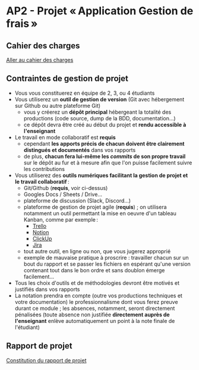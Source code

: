 # AP2 - Projet « Application Gestion de frais »

## Cahier des charges

[Aller au cahier des charges](cahier_des_charges/00_cdc.md)

## Contraintes de gestion de projet

- Vous vous constituerez en équipe de 2, 3, ou 4 étudiants
- Vous utiliserez un **outil de gestion de version** (Git avec hébergement sur Github ou autre plateforme Git)
  - vous y créerez un **dépôt principal** hébergeant la totalité des productions (code source, dump de la BDD, documentation...)
  - ce dépôt devra être créé au début du projet et **rendu accessible à l'enseignant**
- Le travail en mode collaboratif est **requis**
  - cependant **les apports précis de chacun doivent être clairement distingués et documentés** dans vos rapports
  - de plus, **chacun fera lui-même les _commits_ de son propre travail** sur le dépôt au fur et à mesure afin que l'on puisse facilement suivre les contributions
- Vous utiliserez des **outils numériques facilitant la gestion de projet et le travail collaboratif** :
  - Git/Github (**requis**, voir ci-dessus)
  - Googles Docs / Sheets / Drive...
  - plateforme de discussion (Slack, Discord...)
  - plateforme de gestion de projet agile (**requis**) ; on utilisera notamment un outil permettant la mise en oeuvre d'un tableau Kanban, comme par exemple :
    - [Trello](https://trello.com/fr)
    - [Notion](https://www.notion.so/fr-fr)
    - [ClickUp](https://clickup.com/)
    - [Jira](https://www.atlassian.com/fr/software/jira)
  - tout autre outil, en ligne ou non, que vous jugerez approprié
  - exemple de mauvaise pratique à proscrire : travailler chacun sur un bout du rapport et se passer les fichiers en espérant qu'une version contenant tout dans le bon ordre et sans doublon émerge facilement...
- Tous les choix d'outils et de méthodologies devront être motivés et justifiés dans vos rapports
- La notation prendra en compte (outre vos productions techniques et votre documentation) le professionnalisme dont vous ferez preuve durant ce module ; les absences, notamment, seront directement pénalisées (toute absence non justifiée **directement auprès de l'enseignant** enlève automatiquement un point à la note finale de l'étudiant)

## Rapport de projet

[Constitution du rapport de projet](rapport.md)

